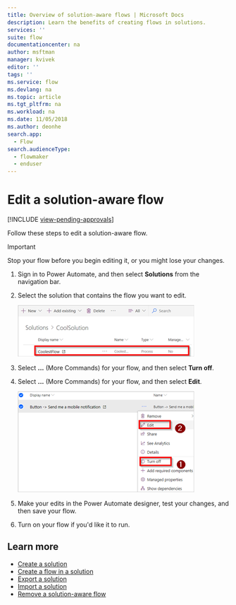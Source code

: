 ```yaml
---
title: Overview of solution-aware flows | Microsoft Docs
description: Learn the benefits of creating flows in solutions.
services: ''
suite: flow
documentationcenter: na
author: msftman
manager: kvivek
editor: ''
tags: ''
ms.service: flow
ms.devlang: na
ms.topic: article
ms.tgt_pltfrm: na
ms.workload: na
ms.date: 11/05/2018
ms.author: deonhe
search.app: 
  - Flow
search.audienceType: 
  - flowmaker
  - enduser
---
```


# Edit a solution-aware flow
[!INCLUDE [view-pending-approvals](includes/cc-rebrand.md)]

Follow these steps to edit a solution-aware flow.

> [!IMPORTANT]
> Stop your flow before you begin editing it, or you might lose your changes.

1. Sign in to Power Automate, and then select **Solutions** from the navigation bar.
1. Select the solution that contains the flow you want to edit.

   ![](./media/edit-solution-aware-flow/new-flow-inside-solution.png)

1. Select **...** (More Commands) for your flow, and then select **Turn off**.
1. Select **...** (More Commands) for your flow, and then select **Edit**.

   ![](./media/edit-solution-aware-flow/edit-flow.png)
   
1. Make your edits in the Power Automate designer, test your changes, and then save your flow.
1. Turn on your flow if you'd like it to run.

## Learn more

* [Create a solution](./overview-solution-flows.md)
* [Create a flow in a solution](./create-flow-solution.md)
* [Export a solution](./export-flow-solution.md)
* [Import a solution](./import-flow-solution.md)
* [Remove a solution-aware flow](./remove-solution-aware-flow.md)
